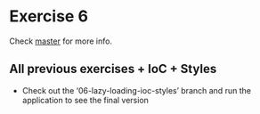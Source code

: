 # Exercise 6
Check [master](https://github.com/PlainConcepts/VueJS-Workshop/) for more info.

## All previous exercises + IoC + Styles

- Check out the ‘06-lazy-loading-ioc-styles’ branch and run the application to see the final version
